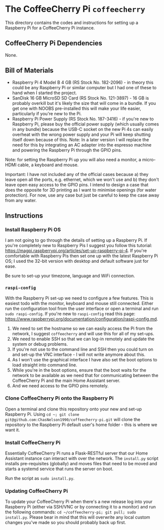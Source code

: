 # The CoffeeCherry Pi `coffeecherry`

This directory contains the codes and instructions for setting up a Raspberry Pi for a CoffeeCherry Pi instance.

## CoffeeCherry Pi Dependencies

None.

## Bill of Materials

* Raspberry Pi 4 Model B 4 GB (RS Stock No. 182-2096) - in theory this could be any Raspberry Pi or similar computer but I had one of these to hand when I started the project.
* SanDisk 16 GB MicroSD SD Card (RS Stock No. 121-3897) - 16 GB is probably overkill but it's likely the size that will come in a bundle. If you get one with NOOBS pre-installed this will make your life easier, particularly if you're new to the Pi.
* Raspberry Pi Power Supply (RS Stock No. 187-3416) - if you're new to Raspberry Pi, please buy the official power supply (which usually comes in any bundle) because the USB-C socket on the new Pi 4s can easily overheat with the wrong power supply and your Pi will keep shutting itself down because of this. Note: In a later version I will replace the need for this by integrating an AC adapter into the espresso machine and powering the Raspberry Pi through the GPIO pins.

Note: for setting the Raspberry Pi up you will also need a monitor, a micro-HDMI cable, a keyboard and mouse.

Important: I have not included any of the official cases because a) they leave open all the ports, e.g. ethernet, which we won't use and b) they don't leave open easy access to the GPIO pins.
I intend to design a case that does the opposite for 3D printing as I want to minimise openings (for water protection).
For now, use any case but just be careful to keep the case away from any water.

## Instructions

### Install Raspberry Pi OS

I am not going to go through the details of setting up a Raspberry Pi.
If you're completely new to Raspberry Pis I suggest you follow this tutorial: https://magpi.raspberrypi.org/articles/set-up-raspberry-pi-4.
If you're comfortable with Raspberry Pis then set one up with the latest Raspberry Pi OS; I used the 32-bit version with desktop and default software just for ease.

Be sure to set-up your timezone, language and WiFi connection.

### `raspi-config`

With the Raspberry Pi set-up we need to configure a few features.
This is easiest todo with the monitor, keyboard and mouse still connected.
Either run the configuration tool from the user interface or open a terminal and run `sudo raspi-config`.
If you're new to `raspi-config` read this page: https://www.raspberrypi.org/documentation/configuration/raspi-config.md.

1. We need to set the hostname so we can easily access the Pi from the network, I suggest `coffeecherry` and will use this for all of my set-ups.
2. We need to enable SSH so that we can log-in remotely and update the system or debug problems.
3. If you're not use to the command line and SSH then you could turn on and set-up the VNC interface - I will not write anymore about this.
4. As I won't use the graphical interface I have also set the boot options to load straight into command line.
5. While you're in the boot options, ensure that the boot waits for the network to be available as we need that for communicating between the CoffeeCherry Pi and the main Home Assistant server.
6. And we need access to the GPIO pins remotely.

### Clone CoffeeCherry Pi onto the Raspberry Pi

Open a terminal and clone this repository onto your new and set-up Raspberry Pi.
Using `cd ~; git clone git@github.com:ChasNelson1990/coffeecherry-pi.git` will clone the repository to the Raspberry Pi default user's home folder - this is where we want it.

### Install CoffeeCherry Pi

Essentially CoffeeCherry Pi runs a Flask-RESTful server that our Home Assistant instance can interact with over the network.
The `install.py` script installs pre-requisites (globally) and moves files that need to be moved and starts a systemd service that runs the server on boot.

Run the script as `sudo install.py`.

### Updating CoffeeCherry Pi

To update your CoffeeCherry Pi when there's a new release log into your Raspberry Pi (either via SSH/VNC or by connecting it to a monitor) and run the following commands: `cd ~/coffeecherry-pi; git pull; sudo install.py`.
Please bear in mind that this will overwrite any local custom changes you've made so you should probably back up first.